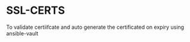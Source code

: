 # SSL-CERTS
To validate certiifcate and auto generate the certificated on expiry using ansible-vault
